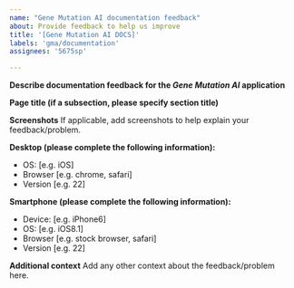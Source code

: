 ```yaml
---
name: "Gene Mutation AI documentation feedback"
about: Provide feedback to help us improve
title: '[Gene Mutation AI DOCS]'
labels: 'gma/documentation'
assignees: '5675sp'

---
```


**Describe documentation feedback for the *Gene Mutation AI* application**


**Page title (if a subsection, please specify section title)** 

**Screenshots**
If applicable, add screenshots to help explain your feedback/problem.

**Desktop (please complete the following information):**
 - OS: [e.g. iOS]
 - Browser [e.g. chrome, safari]
 - Version [e.g. 22]

**Smartphone (please complete the following information):**
 - Device: [e.g. iPhone6]
 - OS: [e.g. iOS8.1]
 - Browser [e.g. stock browser, safari]
 - Version [e.g. 22]

**Additional context**
Add any other context about the feedback/problem here.

